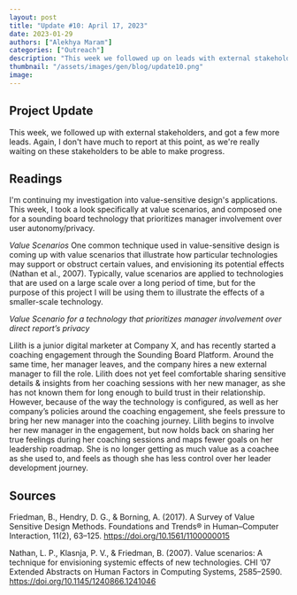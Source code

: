 ```yaml
---
layout: post
title: "Update #10: April 17, 2023"
date: 2023-01-29
authors: ["Alekhya Maram"]
categories: ["Outreach"]
description: "This week we followed up on leads with external stakeholders!"
thumbnail: "/assets/images/gen/blog/update10.png"
image: 
---
```


## Project Update

This week, we followed up with external stakeholders, and got a few more leads. Again, I don't have much to report at this point, as we're really waiting on these stakeholders to be able to make progress. 

## Readings

I'm continuing my investigation into value-sensitive design's applications. This week, I took a look specifically at value scenarios, and composed one for a sounding board technology that prioritizes manager involvement over user autonomy/privacy. 

*Value Scenarios*
One common technique used in value-sensitive design is coming up with value scenarios that illustrate how particular technologies may support or obstruct certain values, and envisioning its potential  effects  (Nathan et al., 2007). Typically, value scenarios are applied to technologies that are used on a large scale over a long period of time, but for the purpose of this project I will be using them to illustrate the effects of a smaller-scale technology. 

*Value Scenario for a technology that prioritizes manager involvement over direct report’s privacy*

Lilith is a junior digital marketer at Company X, and has recently started a coaching engagement through the Sounding Board Platform. Around the same time, her manager leaves, and the company hires a new external manager to fill the role. Lilith does not yet feel comfortable sharing sensitive details & insights from her coaching sessions with her new manager, as she has not known them for long enough to build trust in their relationship. However, because of the way the technology is configured, as well as her company’s policies around the coaching engagement, she feels pressure to bring her new manager into the coaching journey. Lilith begins to  involve her new manager in the engagement, but now holds back on sharing her true feelings during her coaching sessions and maps fewer goals on her leadership roadmap. She is no longer getting as much value as a coachee as she used to, and feels as though she has less control over her leader development journey. 

## Sources

Friedman, B., Hendry, D. G., & Borning, A. (2017). A Survey of Value Sensitive Design Methods. Foundations and Trends® in Human–Computer Interaction, 11(2), 63–125. https://doi.org/10.1561/1100000015

Nathan, L. P., Klasnja, P. V., & Friedman, B. (2007). Value scenarios: A technique for envisioning systemic effects of new technologies. CHI ’07 Extended Abstracts on Human Factors in Computing Systems, 2585–2590. https://doi.org/10.1145/1240866.1241046